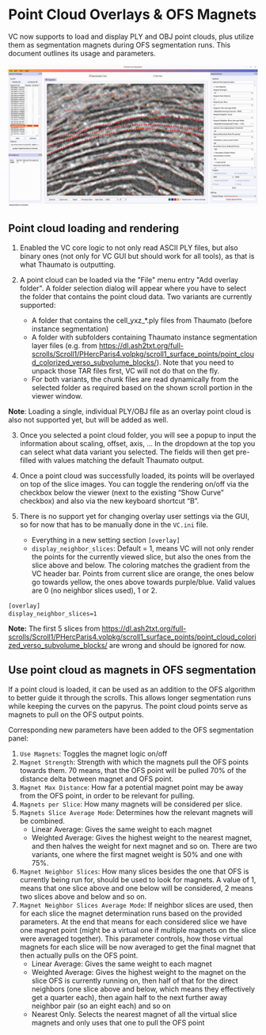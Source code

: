 # Point Cloud Overlays & OFS Magnets

VC now supports to load and display PLY and OBJ point clouds, plus utilize them as segmentation magnets during OFS segmentation runs. This document outlines its usage and parameters.

![Screenshot GUI Magnets](screenshot_gui_magnets.png)

## Point cloud loading and rendering
1.	Enabled the VC core logic to not only read ASCII PLY files, but also binary ones (not only for VC GUI but should work for all tools), as that is what Thaumato is outputting.

2.	A point cloud can be loaded via the "File" menu entry "Add overlay folder". A folder selection dialog will appear where you have to select the folder that contains the point cloud data. Two variants are currently supported:
    * A folder that contains the cell_yxz_*.ply files from Thaumato (before instance segmentation)
    * A folder with subfolders containing Thaumato instance segmentation layer files (e.g. from https://dl.ash2txt.org/full-scrolls/Scroll1/PHercParis4.volpkg/scroll1_surface_points/point_cloud_colorized_verso_subvolume_blocks/). Note that you need to unpack those TAR files first, VC will not do that on the fly.
    * For both variants, the chunk files are read dynamically from the selected folder as required based on the shown scroll portion in the viewer window. 

__Note__: Loading a single, individual PLY/OBJ file as an overlay point cloud is also not supported yet, but will be added as well.

3.	Once you selected a point cloud folder, you will see a popup to input the information about scaling, offset, axis, ... In the dropdown at the top you can select what data variant you selected. The fields will then get pre-filled with values matching the default Thaumato output.

4.	Once a point cloud was successfully loaded, its points will be overlayed on top of the slice images. You can toggle the rendering on/off via the checkbox below the viewer (next to the existing “Show Curve” checkbox) and also via the new keyboard shortcut “B”.

5.	There is no support yet for changing overlay user settings via the GUI, so for now that has to be manually done in the `VC.ini` file.
    * Everything in a new setting section `[overlay]`
    * `display_neighbor_slices`: Default = 1, means VC will not only render the points for the currently viewed slice, but also the ones from the slice above and below. The coloring matches the gradient from the VC header bar. Points from current slice are orange, the ones below go towards yellow, the ones above towards purple/blue. Valid values are 0 (no neighbor slices used), 1 or 2.
```
[overlay]
display_neighbor_slices=1
```

__Note:__ The first 5 slices from https://dl.ash2txt.org/full-scrolls/Scroll1/PHercParis4.volpkg/scroll1_surface_points/point_cloud_colorized_verso_subvolume_blocks/ are wrong and should be ignored for now.

## Use point cloud as magnets in OFS segmentation

If a point cloud is loaded, it can be used as an addition to the OFS algorithm to better guide it through the scrolls. This allows longer segmentation runs while keeping the curves on the papyrus. The point cloud points serve as magnets to pull on the OFS output points.

Corresponding new parameters have been added to the OFS segmentation panel:
1. `Use Magnets`: Toggles the magnet logic on/off
2. `Magnet Strength`: Strength with which the magnets pull the OFS points towards them. 70 means, that the OFS point will be pulled 70% of the distance delta between magnet and OFS point.
3. `Magnet Max Distance`: How far a potential magnet point may be away from the OFS point, in order to be relevant for pulling.
4. `Magnets per Slice`: How many magnets will be considered per slice.
5. `Magnets Slice Average Mode`: Determines how the relevant magnets will be combined.
    * Linear Average: Gives the same weight to each magnet
    * Weighted Average: Gives the highest weight to the nearest magnet, and then halves the weight for next magnet and so on. There are two variants, one where the first magnet weight is 50% and one with 75%.
6. `Magnet Neighbor Slices`: How many slices besides the one that OFS is currently being run for, should be used to look for magnets. A value of 1, means that one slice above and one below will be considered, 2 means two slices above and below and so on.
7. `Magnet Neighbor Slices Average Mode`: If neighbor slices are used, then for each slice the magnet determination runs based on the provided parameters. At the end that means for each considered slice we have one magnet point (might be a virtual one if multiple magnets on the slice were averaged together). This parameter controls, how those virtual magnets for each slice will be now averaged to get the final magnet that then actually pulls on the OFS point.
    * Linear Average: Gives the same weight to each magnet
    * Weighted Average: Gives the highest weight to the magnet on the slice OFS is currently running on, then half of that for the direct neighbors (one slice above and below, which means they effectively get a quarter each), then again half to the next further away neighbor pair (so an eight each) and so on
    * Nearest Only. Selects the nearest magnet of all the virtual slice magnets and only uses that one to pull the OFS point
